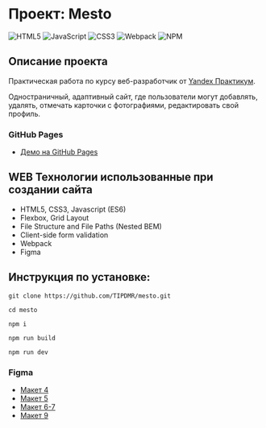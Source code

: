 # Проект: Mesto

![HTML5](https://img.shields.io/badge/html5-%23E34F26.svg?style=for-the-badge&logo=html5&logoColor=white)
![JavaScript](https://img.shields.io/badge/javascript-%23323330.svg?style=for-the-badge&logo=javascript&logoColor=%23F7DF1E)
![CSS3](https://img.shields.io/badge/css3-%231572B6.svg?style=for-the-badge&logo=css3&logoColor=white)
![Webpack](https://img.shields.io/badge/webpack-%238DD6F9.svg?style=for-the-badge&logo=webpack&logoColor=black)
![NPM](https://img.shields.io/badge/NPM-%23CB3837.svg?style=for-the-badge&logo=npm&logoColor=white)


## Описание проекта

Практическая работа по курсу веб-разработчик от [Yandex Практикум](https://praktikum.yandex.ru/web/ "Курс Веб-разработчик").

Одностраничный, адаптивный сайт, где пользователи могут добавлять, удалять, отмечать карточки с фотографиями, редактировать свой профиль.

### GitHub Pages

- [Демо на GitHub Pages](https://tipdmr.github.io/mesto/)

## WEB Технологии использованные при создании сайта

- HTML5, CSS3, Javascript (ES6)
- Flexbox, Grid Layout
- File Structure and File Paths (Nested BEM)
- Client-side form validation
- Webpack
- Figma

## Инструкция по установке:

```
git clone https://github.com/TIPDMR/mesto.git

cd mesto

npm i

npm run build

npm run dev
```

### Figma

* [Макет 4](https://www.figma.com/file/SLGf16iUspCIjC05qUi1dk/YP-project-4-mesto)
* [Макет 5](https://www.figma.com/file/n0Ho0JWLOCYiVkrboLTVJo/sprint-5-mesto)
* [Макет 6-7](https://www.figma.com/file/qk3Axq4MZryPzGFfCnUnrP/sprint-6-mesto)
* [Макет 9](https://www.figma.com/file/hhhIavVTeuilfPPZ6sbifl/JavaScript.-Sprint-9)



